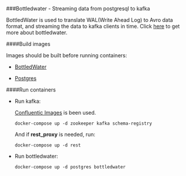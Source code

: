 ###Bottledwater - Streaming data from postgresql to kafka

BottledWater is used to translate WAL(Write Ahead Log) to Avro data format, and streaming the data to kafka 
clients in time.
Click [here](https://github.com/confluentinc/bottledwater-pg) to get more about bottledwater.

####Build images

Images should be built before running containers:

  - [BottledWater](bottledwater/README.MD)
    
  - [Postgres](postgres/README.MD)

####Run containers

- Run kafka:

  [Confluentic Images](http://docs.confluent.io/current/cp-docker-images/docs/intro.html#choosing-the-right-images) is been used.

  ```
  docker-compose up -d zookeeper kafka schema-registry
  ```
  
  And if __rest_proxy__ is needed, run:
  
  ```
  docker-compose up -d rest
  ```  

- Run bottledwater:

  ```
  docker-compose up -d postgres bottledwater
  ```


